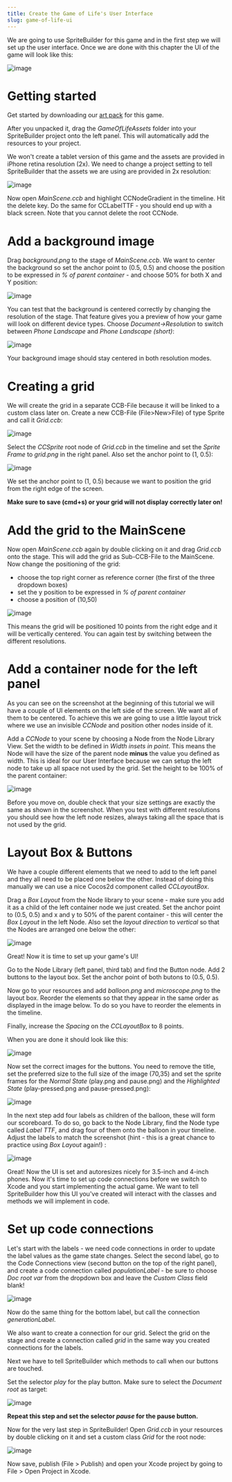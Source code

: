 ```yaml
---
title: Create the Game of Life's User Interface
slug: game-of-life-ui
---       
```


We are going to use SpriteBuilder for this game and in the first step we
will set up the user interface. Once we are done with this chapter the
UI of the game will look like this:

![image](https://s3.amazonaws.com/mgwu-misc/GameOfLife+SpriteBuilder+Tutorial/GOF_SpriteBuilder_UI.png)

Getting started
===============

Get started by downloading our [art
pack](https://s3.amazonaws.com/mgwu-misc/GameOfLife+SpriteBuilder+Tutorial/GameOfLifeAssets.zip)
for this game.

After you unpacked it, drag the *GameOfLifeAssets* folder into your
SpriteBuilder project onto the left panel. This will automatically add
the resources to your project.

We won't create a tablet version of this game and the assets are
provided in iPhone retina resolution (2x). We need to change a project
setting to tell SpriteBuilder that the assets we are using are provided
in 2x resolution:

![image](https://s3.amazonaws.com/mgwu-misc/GameOfLife+SpriteBuilder+Tutorial/SpriteBuilder_Autoscaling.png)

Now open *MainScene.ccb* and highlight CCNodeGradient in the timeline.
Hit the delete key. Do the same for CCLabelTTF - you should end up with
a black screen. Note that you cannot delete the root CCNode.

Add a background image
======================

Drag *background.png* to the stage of *MainScene.ccb*. We want to center
the background so set the anchor point to (0.5, 0.5) and choose the
position to be expressed *in % of parent container* - and choose 50% for
both X and Y position:

![image](https://s3.amazonaws.com/mgwu-misc/GameOfLife+SpriteBuilder+Tutorial/GOF-CenteredBackground.png)

You can test that the background is centered correctly by changing the
resolution of the stage. That feature gives you a preview of how your
game will look on different device types. Choose *Document-\>Resolution*
to switch between *Phone Landscape* and *Phone Landscape (short)*:

![image](https://s3.amazonaws.com/mgwu-misc/GameOfLife+SpriteBuilder+Tutorial/ChangeRes.gif)

Your background image should stay centered in both resolution modes.

Creating a grid
===============

We will create the grid in a separate CCB-File because it will be linked
to a custom class later on. Create a new CCB-File (File\>New\>File) of
type Sprite and call it *Grid.ccb*:

![image](https://s3.amazonaws.com/mgwu-misc/GameOfLife+SpriteBuilder+Tutorial/GOF-Grid_Sprite.png)

Select the *CCSprite* root node of *Grid.ccb* in the timeline and set
the *Sprite Frame* to *grid.png* in the right panel. Also set the anchor
point to (1, 0.5):

![image](https://s3.amazonaws.com/mgwu-misc/GameOfLife+SpriteBuilder+Tutorial/GOF-Grid_Setup.png)

We set the anchor point to (1, 0.5) because we want to position the grid
from the right edge of the screen.

**Make sure to save (cmd+s) or your grid will not display correctly
later on!**

Add the grid to the MainScene
=============================

Now open *MainScene.ccb* again by double clicking on it and drag
*Grid.ccb* onto the stage. This will add the grid as Sub-CCB-File to the
MainScene. Now change the positioning of the grid:

-   choose the top right corner as reference corner (the first of the
    three dropdown boxes)
-   set the y position to be expressed in *% of parent container*
-   choose a position of (10,50)

![image](https://s3.amazonaws.com/mgwu-misc/GameOfLife+SpriteBuilder+Tutorial/GOF-AddGrid.png)

This means the grid will be positioned 10 points from the right edge and
it will be vertically centered. You can again test by switching between
the different resolutions.

Add a container node for the left panel
=======================================

As you can see on the screenshot at the beginning of this tutorial we
will have a couple of UI elements on the left side of the screen. We
want all of them to be centered. To achieve this we are going to use a
little layout trick where we use an invisible *CCNode* and position other nodes inside of it.

Add a *CCNode* to your scene by choosing a Node from the Node Library View. Set the width to be defined in *Width
insets in point*. This means the Node will have the size of the parent
node **minus** the value you defined as width. This is ideal for our
User Interface because we can setup the left node to take up all space
not used by the grid. Set the height to be 100% of the parent container:

![image](https://s3.amazonaws.com/mgwu-misc/GameOfLife+SpriteBuilder+Tutorial/GOF-Layout_Node.png)

Before you move on, double check that your size settings are exactly the
same as shown in the screenshot. When you test with different
resolutions you should see how the left node resizes, always taking all
the space that is not used by the grid.

Layout Box & Buttons
====================

We have a couple different elements that we need to add to the left
panel and they all need to be placed one below the other. Instead of
doing this manually we can use a nice Cocos2d component called
*CCLayoutBox*.

Drag a *Box Layout* from the Node library to your scene - make sure you add it as
a child of the left container node we just created. Set the anchor point
to (0.5, 0.5) and x and y to 50% of the parent container - this will
center the *Box Layout* in the left Node. Also set the *layout
direction* to *vertical* so that the Nodes are arranged one below the
other:

![image](https://s3.amazonaws.com/mgwu-misc/GameOfLife+SpriteBuilder+Tutorial/GOF-BoxLayout.png)

Great! Now it is time to set up your game's UI!

Go to the Node Library (left panel, third tab) and find the Button node.
Add 2 buttons to the layout box. Set the anchor point of both butons to
(0.5, 0.5).

Now go to your resources and add *balloon.png* and *microscope.png* to
the layout box. Reorder the elements so that they appear in the same
order as displayed in the image below. To do so you have to reorder the
elements in the timeline.

Finally, increase the *Spacing* on the *CCLayoutBox* to 8 points.

When you are done it should look like this:

![image](https://s3.amazonaws.com/mgwu-misc/GameOfLife+SpriteBuilder+Tutorial/GOF_LeftNodeStructure.png)

Now set the correct images for the buttons. You need to remove the
title, set the preferred size to the full size of the image (70,35) and
set the sprite frames for the *Normal State* (play.png and pause.png)
and the *Highlighted State* (play-pressed.png and pause-pressed.png):

![image](https://s3.amazonaws.com/mgwu-misc/GameOfLife+SpriteBuilder+Tutorial/GOF-Buttons.png)

In the next step add four labels as children of the balloon, these will
form our scoreboard. To do so, go back to the Node Library, find the
Node type called *Label TTF*, and drag four of them onto the balloon in
your timeline. Adjust the labels to match the screenshot (hint - this is a great chance to practice using *Box Layout* again!) :

![image](https://s3.amazonaws.com/mgwu-misc/GameOfLife+SpriteBuilder+Tutorial/GOF_Labels.png)

Great! Now the UI is set and autoresizes nicely for 3.5-inch and 4-inch
phones. Now it's time to set up code connections before we switch to
Xcode and you start implementing the actual game. We want to tell
SpriteBuilder how this UI you've created will interact with the classes
and methods we will implement in code.

Set up code connections
=======================

Let's start with the labels - we need code connections in order to
update the label values as the game state changes. Select the second label,
go to the Code Connections view (second button on the top of the right
panel), and create a code connection called *populationLabel* - be
sure to choose *Doc root var* from the dropdown box and leave the
*Custom Class* field blank!

![image](https://s3.amazonaws.com/mgwu-misc/GameOfLife+SpriteBuilder+Tutorial/GOF-Label_Code_Connection.png)

Now do the same thing for the bottom label, but call the connection
*generationLabel*.

We also want to create a connection for our grid. Select the grid on the
stage and create a connection called *grid* in the same way you
created connections for the labels.

Next we have to tell SpriteBuilder which methods to call when our
buttons are touched.

Set the selector *play* for the play button. Make sure to select the
*Document root* as target:

![image](https://s3.amazonaws.com/mgwu-misc/GameOfLife+SpriteBuilder+Tutorial/GOF-Play_Button.png)

**Repeat this step and set the selector *pause* for the pause button.**

Now for the very last step in SpriteBuilder! Open *Grid.ccb* in your
resources by double clicking on it and set a custom class *Grid* for the
root node:

![image](https://s3.amazonaws.com/mgwu-misc/GameOfLife+SpriteBuilder+Tutorial/GOF-CustomClassGrid.png)

Now save, publish (File > Publish) and open your Xcode project by going to File > Open Project in Xcode.